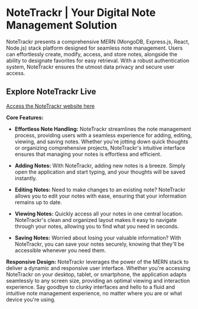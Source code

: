 # NoteTrackr | Your Digital Note Management Solution

NoteTrackr presents a comprehensive MERN (MongoDB, Express.js, React, Node.js) stack platform designed for seamless note management. Users can effortlessly create, modify, access, and store notes, alongside the ability to designate favorites for easy retrieval. With a robust authentication system, NoteTrackr ensures the utmost data privacy and secure user access.

## Explore NoteTrackr Live
[Access the NoteTrackr website here](https://dapper-cheesecake-9c2bda.netlify.app)

**Core Features:**

- **Effortless Note Handling:** NoteTrackr streamlines the note management process, providing users with a seamless experience for adding, editing, viewing, and saving notes. Whether you're jotting down quick thoughts or organizing comprehensive projects, NoteTrackr's intuitive interface ensures that managing your notes is effortless and efficient.

- **Adding Notes:** With NoteTrackr, adding new notes is a breeze. Simply open the application and start typing, and your thoughts will be saved instantly.
- **Editing Notes:** Need to make changes to an existing note? NoteTrackr allows you to edit your notes with ease, ensuring that your information remains up to date.
- **Viewing Notes:** Quickly access all your notes in one central location. NoteTrackr's clean and organized layout makes it easy to navigate through your notes, allowing you to find what you need in seconds.
- **Saving Notes:** Worried about losing your valuable information? With NoteTrackr, you can save your notes securely, knowing that they'll be accessible whenever you need them.

**Responsive Design:** NoteTrackr leverages the power of the MERN stack to deliver a dynamic and responsive user interface. Whether you're accessing NoteTrackr on your desktop, tablet, or smartphone, the application adapts seamlessly to any screen size, providing an optimal viewing and interaction experience. Say goodbye to clunky interfaces and hello to a fluid and intuitive note management experience, no matter where you are or what device you're using.

